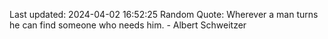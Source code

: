 Last updated: 2024-04-02 16:52:25
Random Quote: Wherever a man turns he can find someone who needs him. - Albert Schweitzer